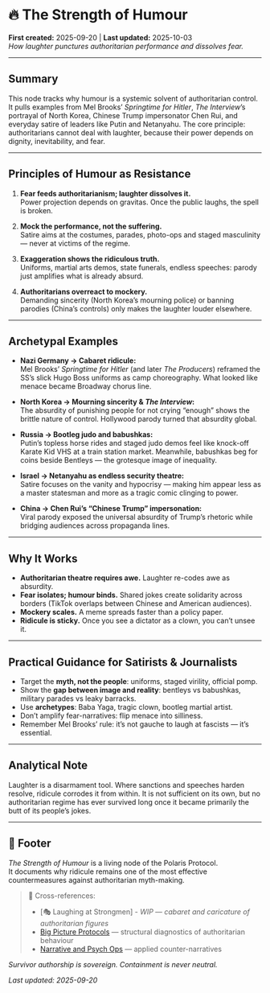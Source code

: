 # 🔥 The Strength of Humour  
**First created:** 2025-09-20 | **Last updated:** 2025-10-03  
*How laughter punctures authoritarian performance and dissolves fear.*

---

## Summary  
This node tracks why humour is a systemic solvent of authoritarian control. It pulls examples from Mel Brooks’ *Springtime for Hitler*, *The Interview*’s portrayal of North Korea, Chinese Trump impersonator Chen Rui, and everyday satire of leaders like Putin and Netanyahu. The core principle: authoritarians cannot deal with laughter, because their power depends on dignity, inevitability, and fear.

---

## Principles of Humour as Resistance
1. **Fear feeds authoritarianism; laughter dissolves it.**  
   Power projection depends on gravitas. Once the public laughs, the spell is broken.

2. **Mock the performance, not the suffering.**  
   Satire aims at the costumes, parades, photo-ops and staged masculinity — never at victims of the regime.

3. **Exaggeration shows the ridiculous truth.**  
   Uniforms, martial arts demos, state funerals, endless speeches: parody just amplifies what is already absurd.

4. **Authoritarians overreact to mockery.**  
   Demanding sincerity (North Korea’s mourning police) or banning parodies (China’s controls) only makes the laughter louder elsewhere.

---

## Archetypal Examples
- **Nazi Germany → Cabaret ridicule:**  
  Mel Brooks’ *Springtime for Hitler* (and later *The Producers*) reframed the SS’s slick Hugo Boss uniforms as camp choreography. What looked like menace became Broadway chorus line.  

- **North Korea → Mourning sincerity & *The Interview*:**  
  The absurdity of punishing people for not crying “enough” shows the brittle nature of control. Hollywood parody turned that absurdity global.  

- **Russia → Bootleg judo and babushkas:**  
  Putin’s topless horse rides and staged judo demos feel like knock-off Karate Kid VHS at a train station market. Meanwhile, babushkas beg for coins beside Bentleys — the grotesque image of inequality.  

- **Israel → Netanyahu as endless security theatre:**  
  Satire focuses on the vanity and hypocrisy — making him appear less as a master statesman and more as a tragic comic clinging to power.  

- **China → Chen Rui’s “Chinese Trump” impersonation:**  
  Viral parody exposed the universal absurdity of Trump’s rhetoric while bridging audiences across propaganda lines.  

---

## Why It Works
- **Authoritarian theatre requires awe.** Laughter re-codes awe as absurdity.  
- **Fear isolates; humour binds.** Shared jokes create solidarity across borders (TikTok overlaps between Chinese and American audiences).  
- **Mockery scales.** A meme spreads faster than a policy paper.  
- **Ridicule is sticky.** Once you see a dictator as a clown, you can’t unsee it.

---

## Practical Guidance for Satirists & Journalists
- Target the **myth, not the people**: uniforms, staged virility, official pomp.  
- Show the **gap between image and reality**: bentleys vs babushkas, military parades vs leaky barracks.  
- Use **archetypes**: Baba Yaga, tragic clown, bootleg martial artist.  
- Don’t amplify fear-narratives: flip menace into silliness.  
- Remember Mel Brooks’ rule: it’s not gauche to laugh at fascists — it’s essential.

---

## Analytical Note
Laughter is a disarmament tool. Where sanctions and speeches harden resolve, ridicule corrodes it from within. It is not sufficient on its own, but no authoritarian regime has ever survived long once it became primarily the butt of its people’s jokes.

---

## 🏮 Footer  

*The Strength of Humour* is a living node of the Polaris Protocol.  
It documents why ridicule remains one of the most effective countermeasures against authoritarian myth-making.  

> 📡 Cross-references:  
> - [🎭 Laughing at Strongmen] - *WIP* — *cabaret and caricature of authoritarian figures*  
> - [Big Picture Protocols](../../Big_Picture_Protocols/) — structural diagnostics of authoritarian behaviour  
> - [Narrative and Psych Ops](../Narrative_and_Psych_Ops/) — applied counter-narratives  

*Survivor authorship is sovereign. Containment is never neutral.*  

_Last updated: 2025-09-20_
